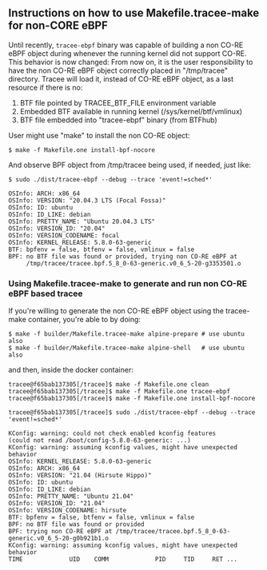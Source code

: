 ## Instructions on how to use **Makefile.tracee-make** for non-CORE eBPF

Until recently, `tracee-ebpf` binary was capable of building a non CO-RE eBPF
object during whenever the running kernel did not support CO-RE. This behavior
is now changed: From now on, it is the user responsibility to have the non
CO-RE eBPF object correctly placed in "/tmp/tracee" directory. Tracee will load
it, instead of CO-RE eBPF object, as a last resource if there is no:

1. BTF file pointed by TRACEE_BTF_FILE environment variable
2. Embedded BTF available in running kernel (/sys/kernel/btf/vmlinux)
3. BTF file embedded into "tracee-ebpf" binary (from BTFhub)

User might use "make" to install the non CO-RE object:

    $ make -f Makefile.one install-bpf-nocore

And observe BPF object from /tmp/tracee being used, if needed, just like:

    $ sudo ./dist/tracee-ebpf --debug --trace 'event!=sched*'

    OSInfo: ARCH: x86_64
    OSInfo: VERSION: "20.04.3 LTS (Focal Fossa)"
    OSInfo: ID: ubuntu
    OSInfo: ID_LIKE: debian
    OSInfo: PRETTY_NAME: "Ubuntu 20.04.3 LTS"
    OSInfo: VERSION_ID: "20.04"
    OSInfo: VERSION_CODENAME: focal
    OSInfo: KERNEL_RELEASE: 5.8.0-63-generic
    BTF: bpfenv = false, btfenv = false, vmlinux = false
    BPF: no BTF file was found or provided, trying non CO-RE eBPF at
         /tmp/tracee/tracee.bpf.5_8_0-63-generic.v0_6_5-20-g3353501.o

### Using **Makefile.tracee-make** to generate and run non CO-RE eBPF based tracee

If you're willing to generate the non CO-RE eBPF object using the
tracee-make container, you're able to by doing:

    $ make -f builder/Makefile.tracee-make alpine-prepare # use ubuntu also
    $ make -f builder/Makefile.tracee-make alpine-shell   # use ubuntu also

and then, inside the docker container:

    tracee@f65bab137305[/tracee]$ make -f Makefile.one clean
    tracee@f65bab137305[/tracee]$ make -f Makefile.one tracee-ebpf
    tracee@f65bab137305[/tracee]$ make -f Makefile.one install-bpf-nocore

    tracee@f65bab137305[/tracee]$ sudo ./dist/tracee-ebpf --debug --trace 'event!=sched*'

    KConfig: warning: could not check enabled kconfig features
    (could not read /boot/config-5.8.0-63-generic: ...)
    KConfig: warning: assuming kconfig values, might have unexpected behavior
    OSInfo: KERNEL_RELEASE: 5.8.0-63-generic
    OSInfo: ARCH: x86_64
    OSInfo: VERSION: "21.04 (Hirsute Hippo)"
    OSInfo: ID: ubuntu
    OSInfo: ID_LIKE: debian
    OSInfo: PRETTY_NAME: "Ubuntu 21.04"
    OSInfo: VERSION_ID: "21.04"
    OSInfo: VERSION_CODENAME: hirsute
    BTF: bpfenv = false, btfenv = false, vmlinux = false
    BPF: no BTF file was found or provided
    BPF: trying non CO-RE eBPF at /tmp/tracee/tracee.bpf.5_8_0-63-generic.v0_6_5-20-g0b921b1.o
    KConfig: warning: assuming kconfig values, might have unexpected behavior
    TIME             UID    COMM             PID     TID     RET ...


